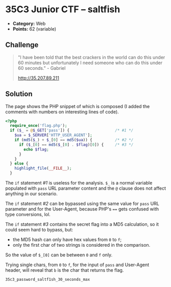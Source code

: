 # 35C3 Junior CTF – saltfish

* **Category:** Web
* **Points:** 62 (variable)

## Challenge

> "I have been told that the best crackers in the world can do this under 60 minutes but unfortunately I need someone who can do this under 60 seconds." - Gabriel
>
> http://35.207.89.211

## Solution

The page shows the PHP snippet of which is composed (I added the comments with numbers on interesting lines of code).

```PHP
<?php
  require_once('flag.php');
  if ($_ = @$_GET['pass']) {                    /* #1 */
    $ua = $_SERVER['HTTP_USER_AGENT'];
    if (md5($_) + $_[0] == md5($ua)) {          /* #2 */
      if ($_[0] == md5($_[0] . $flag)[0]) {     /* #3 */
        echo $flag;
      }
    }
  } else {
    highlight_file(__FILE__);
  }
```

The `if` statement *#1* is useless for the analysis. `$_` is a normal variable populated with `pass` URL parameter content and the `@` clause does not affect anything in our scenario.

The `if` statement *#2* can be bypassed using the same value for `pass` URL parameter and for the User-Agent, because PHP's `==` gets confused with type conversions, lol.

The `if` statement *#3* contains the secret flag into a MD5 calculation, so it could seem hard to bypass, but:
* the MD5 hash can only have hex values from `0` to `f`;
* only the first char of two strings is considered in the comparison.

So the value of `$_[0]` can be between `0` and `f` only.

Trying single chars, from `0` to `f`, for the input of `pass` and User-Agent header, will reveal that `b` is the char that returns the flag.

```
35c3_password_saltf1sh_30_seconds_max
```